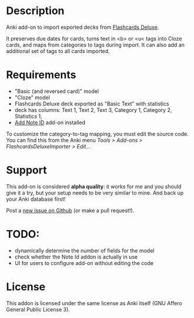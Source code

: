 # Description

Anki add-on to import exported decks from [Flashcards Deluxe](http://flashcardsdeluxe.com).

It preserves due dates for cards, turns text in &lt;b&gt; or &lt;u&lt; tags
into Cloze cards, and maps from categories to tags during import. It can also
add an additional set of tags to all cards imported.

# Requirements

- "Basic (and reversed card)" model
- "Cloze" model
- Flashcards Deluxe deck exported as "Basic Text" with statistics
- deck has columns: Text 1, Text 2, Text 3, Category 1, Category 2, Statistics 1,
- [Add Note ID](https://ankiweb.net/shared/info/1672832404) add-on installed

To customize the category-to-tag mapping, you must edit the source code. You can
find this from the Anki menu
*Tools &gt; Add-ons &gt; FlashcardsDeluxeImporter &gt; Edit..*.

# Support

This add-on is considered **alpha quality**: it works for me and you should give
it a try, but your setup needs to be very similar to mine. And back up your Anki
database first!

Post a
[new issue on Github](https://github.com/Arthaey/anki-flashcards-deluxe-importer/issues/new)
(or make a pull request!).

# TODO:

- dynamically determine the number of fields for the model
- check whether the Note Id addon is actually in use
- UI for users to configure add-on without editing the code

# License

This addon is licensed under the same license as Anki itself (GNU Affero General
Public License 3).
